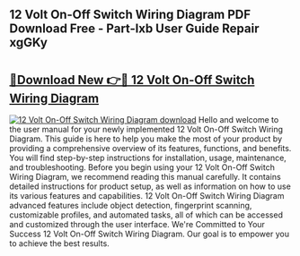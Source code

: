 ## 12 Volt On-Off Switch Wiring Diagram PDF Download Free - Part-lxb User Guide Repair xgGKy

# <h2><a href="http://dfjwar.blite.top/?on=12+Volt+On-Off+Switch+Wiring+Diagram">🔗Download New 👉🔴 12 Volt On-Off Switch Wiring Diagram</a></h2>

[![12 Volt On-Off Switch Wiring Diagram download](https://i.imgur.com/lujVjoI.png)](http://dfjwar.blite.top/?on=12+Volt+On-Off+Switch+Wiring+Diagram)
Hello and welcome to the user manual for your newly implemented 12 Volt On-Off Switch Wiring Diagram. This guide is here to help you make the most of your product by providing a comprehensive overview of its features, functions, and benefits. You will find step-by-step instructions for installation, usage, maintenance, and troubleshooting. Before you begin using your 12 Volt On-Off Switch Wiring Diagram, we recommend reading this manual carefully. It contains detailed instructions for product setup, as well as information on how to use its various features and capabilities. 12 Volt On-Off Switch Wiring Diagram advanced features include object detection, fingerprint scanning, customizable profiles, and automated tasks, all of which can be accessed and customized through the user interface. We're Committed to Your Success 12 Volt On-Off Switch Wiring Diagram. Our goal is to empower you to achieve the best results.
